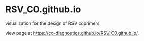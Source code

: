 # RSV_C0.github.io
visualization for the design of RSV coprimers


view page at https://co-diagnostics.github.io/RSV_C0.github.io/.
